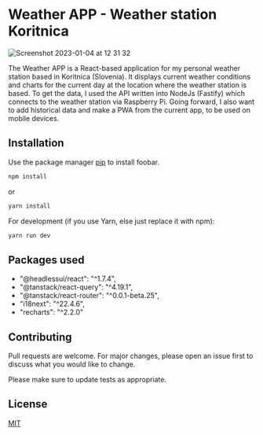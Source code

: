 # Weather APP - Weather station Koritnica

![Screenshot 2023-01-04 at 12 31 32](https://user-images.githubusercontent.com/20104948/210546263-93a63975-2efc-4808-82a8-68476ea4f740.png)


The Weather APP is a React-based application for my personal weather station based in Koritnica (Slovenia). It displays current weather conditions and charts for the current day at the location where the weather station is based. To get the data, I used the API written into NodeJs (Fastify) which connects to the weather station via Raspberry Pi. Going forward, I also want to add historical data and make a PWA from the current app, to be used on mobile devices.

## Installation

Use the package manager [pip](https://pip.pypa.io/en/stable/) to install foobar.

```bash
npm install
```
or
```bash
yarn install
```

For development (if you use Yarn, else just replace it with npm):

```bash
yarn run dev
```

## Packages used

* "@headlessui/react": "^1.7.4",
* "@tanstack/react-query": "^4.19.1",
* "@tanstack/react-router": "^0.0.1-beta.25",
* "i18next": "^22.4.6",
* "recharts": "^2.2.0"


## Contributing

Pull requests are welcome. For major changes, please open an issue first
to discuss what you would like to change.

Please make sure to update tests as appropriate.

## License

[MIT](https://choosealicense.com/licenses/mit/)
